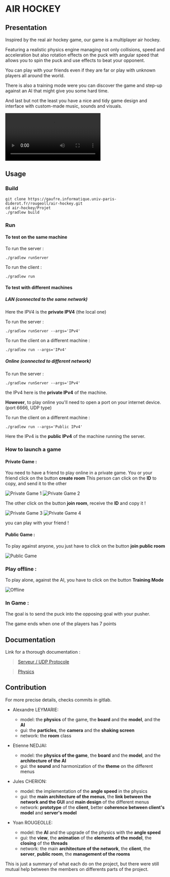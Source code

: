 # AIR HOCKEY

## Presentation

Inspired by the real air hockey game, our game is a multiplayer air hockey.

Featuring a realistic physics engine managing not only collisions, speed and acceleration but also rotation effects on the puck with angular speed that allows you to spin the puck and use effects to beat your opponent.

You can play with your friends even if they are far or play with unknown players all around the world.

There is also a training mode were you can discover the game and step-up against an AI that might give you some hard time.

And last but not the least you have a nice and tidy game design and interface with custom-made music, sounds and visuals.

![](Projet/ressources/ressources-readme/video-air-hockey.mp4)

## Usage

### Build

```
git clone https://gaufre.informatique.univ-paris-diderot.fr/rougeoll/air-hockey.git
cd air-hockey/Projet
./gradlew build
```
### Run

#### To test on the same machine

To run the server :
```
./gradlew runServer
```
To run the client :
```
./gradlew run
```
#### To test with different machines

##### LAN (connected to the same network)

Here the IPV4 is the **private IPV4** (the local one)

To run the server :
```
./gradlew runServer --args='IPv4'
```
To run the client on a different machine :

```
./gradlew run --args='IPv4'
``` 

##### Online (connected to different network)
To run the server :
```
./gradlew runServer --args='IPv4'
```
the IPv4 here is the **private IPv4** of the machine.

**However**, to play online you'll need to open a port 
on your internet device. (port 6666, UDP type)

To run the client on a different machine :
```
./gradlew run --args='Public IPv4'
``` 
Here the IPv4 is the **public IPv4** of the machine running the server.

### How to launch a game

#### Private Game :

You need to have a friend to play online in a private game.
You or your friend click on the button **create room**
This person can click on the **ID** to copy, and send it to the other

![Private Game 1](Projet/ressources/ressources-readme/image1.png)
![Private Game 2](Projet/ressources/ressources-readme/image2.png)

The other click on the button **join room**, receive the **ID** and copy it !

![Private Game 3](Projet/ressources/ressources-readme/image3.png)
![Private Game 4](Projet/ressources/ressources-readme/image4.png)

you can play with your friend !

#### Public Game :

To play against anyone, you just have to click on the button **join public room**

![Public Game](Projet/ressources/ressources-readme/image6.png)

### Play offline :

To play alone, against the AI, you have to click on the button **Training Mode**

![Offline](Projet/ressources/ressources-readme/image5.png)

### In Game :

The goal is to send the puck into the opposing goal with your pusher.

The game ends when one of the players has 7 points


## Documentation

Link for a thorough documentation : 
>[Serveur / UDP Protocole](doc_server.md) 

>[Physics](doc_physics.md)

## Contribution

For more precise details, checks commits in gitlab.

* Alexandre LEYMARIE:
    * model: the **physics** of the game, the **board** and the **model**, and the **AI**
    * gui: the **particles**, the **camera** and the **shaking screen**
    * network: the **room** class

* Etienne NEDJAI:
    * model: the **physics of the game**, the **board** and the **model**, and the **architecture of the AI**
    * gui: the **sound** and harmonization of the **theme** on the different menus

* Jules CHERION:
    * model: the implementation of the **angle speed** in the physics
    * gui: the **main architecture of the menus**, the **link between the network and the GUI** and **main design** of the different menus
    * network: **prototype** of the **client**, better **coherence between client's model** and **server's model**

* Yoan ROUGEOLLE:
    * model: the **AI** and the upgrade of the physics with the **angle speed**
    * gui: the **view**, the **animation** of the **elements of the model**, the **closing** of the **threads**
    * network: the main **architecture of the network**, the **client**, the **server**, **public room**, the **management of the rooms**

This is just a summary of what each do on the project, but there were still mutual help between the members on differents parts of the project.